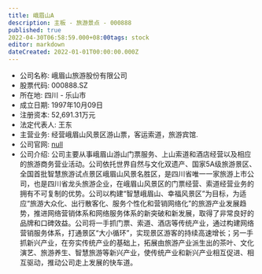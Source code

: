 ```yaml
---
title: 峨眉山A
description: 主板 - 旅游景点 - 000888
published: true
2022-04-30T06:58:59.000+08:00tags: stock
editor: markdown
dateCreated: 2022-01-01T00:00:00.000Z
---
```


- 公司名称: 峨眉山旅游股份有限公司
- 股票代码: 000888.SZ
- 所在地: 四川 - 乐山市
- 成立日期: 1997年10月09日
- 注册资本: 52,691.31万元
- 法定代表人: 王东
- 主营业务: 经营峨眉山风景区游山票，客运索道，旅游宾馆.
- 公司官网: [null](null)
- 公司介绍: 公司主要从事峨眉山游山门票服务、上山索道和酒店经营以及相应的旅游商务营业活动。公司依托世界自然与文化双遗产、国家5A级旅游景区、全国首批智慧旅游试点景区峨眉山风景名胜区，是四川省唯一一家旅游上市公司，也是四川省龙头旅游企业，在峨眉山风景区的门票经营、索道经营业务的拥有不可复制的优势。公司以构建“智慧峨眉山、幸福风景区”为目标，为适应“旅游大众化、出行散客化、服务个性化和营销网络化”的旅游产业发展趋势，推进网络营销体系和网络服务体系的新突破和新发展，取得了非常良好的品牌和口碑效益。公司将一手抓门票、索道、酒店等传统产业，通过构建网络营销服务体系，打通景区“大小循环”，实现景区游客的持续高速增长；另一手抓新兴产业，在夯实传统产业的基础上，拓展由旅游产业派生出的茶叶、文化演艺、旅游养生、智慧旅游等新兴产业，使传统产业和新兴产业相互促进、相互驱动，推动公司走上发展的快车道。


